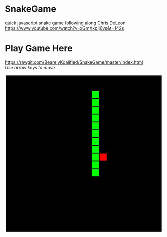 # SnakeGame
quick javascript snake game following along Chris DeLeon
https://www.youtube.com/watch?v=xGmXxpIj6vs&t=142s

# Play Game Here
https://rawgit.com/BearelyKoalified/SnakeGame/master/index.html
<br><i>Use arrow keys to move</i>

![sample from game](https://github.com/BearelyKoalified/SnakeGame/blob/master/snakeGame.JPG)

